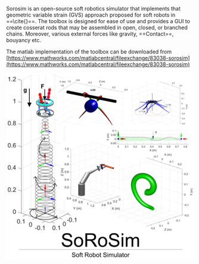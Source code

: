Sorosim is an open-source soft robotics simulator that implements that geometric variable strain (GVS) approach proposed for soft robots in ==\\cite{}==. The toolbox is designed for ease of use and provides a GUI to create cosserat rods that may be assembled in open, closed, or branched chains. Moreover, various external forces like gravity, ==Contact==, bouyancy etc. 

The matlab implementation of the toolbox can be downloaded from [https://www.mathworks.com/matlabcentral/fileexchange/83038-sorosim](https://www.mathworks.com/matlabcentral/fileexchange/83038-sorosim)


![title](Images\coverimage.png)